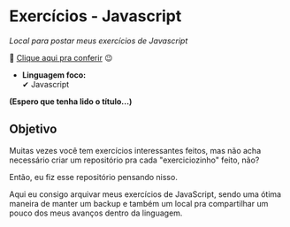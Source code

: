 # Exercícios - Javascript 

*Local para postar meus exercícios de Javascript*

🔗 <a href="https://jeanpcb.github.io/Exercicios-JS/"> Clique aqui pra conferir</a> 😉

- **Linguagem foco:** <br>
✔ Javascript 

**(Espero que tenha lido o título...)**

## Objetivo

Muitas vezes você tem exercícios interessantes feitos, mas não acha necessário criar um repositório pra cada "exerciciozinho" feito, não?

Então, eu fiz esse repositório pensando nisso.

Aqui eu consigo arquivar meus exercícios de JavaScript, sendo uma ótima maneira de manter um backup e também um local pra compartilhar um pouco dos meus avanços dentro da linguagem.
